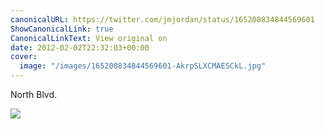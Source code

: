 ```yaml
---
canonicalURL: https://twitter.com/jmjordan/status/165200834844569601
ShowCanonicalLink: true
CanonicalLinkText: View original on
date: 2012-02-02T22:32:03+00:00
cover:
  image: "/images/165200834844569601-AkrpSLXCMAESCkL.jpg"
---
```

North Blvd. 

![](/images/165200834844569601-AkrpSLXCMAESCkL.jpg)